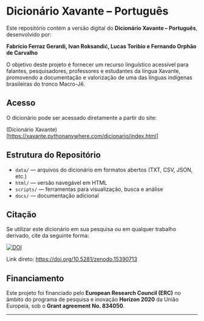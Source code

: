 # Dicionário Xavante – Português

Este repositório contém a versão digital do **Dicionário Xavante – Português**, desenvolvido por:

**Fabrício Ferraz Gerardi, Ivan Roksandić, Lucas Toribio e Fernando Orphão de Carvalho**

O objetivo deste projeto é fornecer um recurso linguístico acessível para falantes, pesquisadores, professores e estudantes da língua Xavante, promovendo a documentação e valorização de uma das línguas indígenas brasileiras do tronco Macro-Jê.

## Acesso

O dicionário pode ser acessado diretamente a partir do site:

(Dicionário Xavante)[https://xavante.pythonanywhere.com/dicionario/index.html]



## Estrutura do Repositório

- `data/` — arquivos do dicionário em formatos abertos (TXT, CSV, JSON, etc.)
- `html/` — versão navegável em HTML
- `scripts/` — ferramentas para visualização, busca e análise
- `docs/` — documentação adicional

## Citação

Se utilizar este dicionário em sua pesquisa ou em qualquer trabalho derivado, cite da seguinte forma:

[![DOI](https://zenodo.org/badge/DOI/10.5281/zenodo.15412891.svg)](https://doi.org/10.5281/zenodo.15412891)


Link direto: https://doi.org/10.5281/zenodo.15390713

## Financiamento

Este projeto foi financiado pelo **European Research Council (ERC)** no âmbito do programa de pesquisa e inovação **Horizon 2020** da União Europeia, sob o **Grant agreement No. 834050**.

---
  

